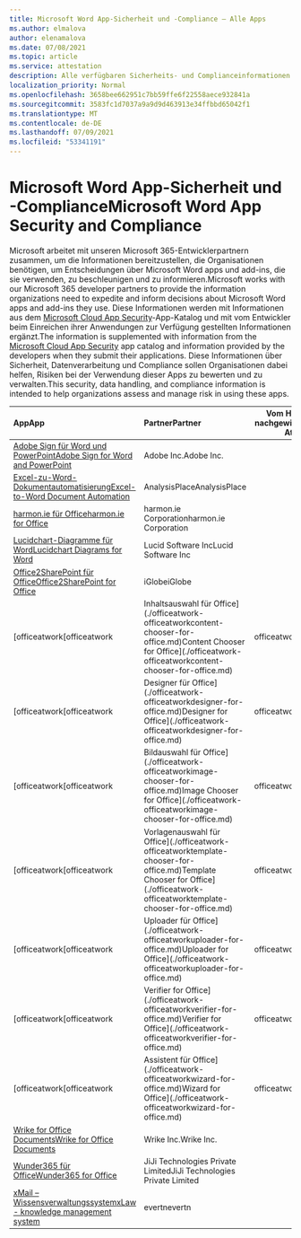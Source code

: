 ```yaml
---
title: Microsoft Word App-Sicherheit und -Compliance – Alle Apps
ms.author: elmalova
author: elenamalova
ms.date: 07/08/2021
ms.topic: article
ms.service: attestation
description: Alle verfügbaren Sicherheits- und Complianceinformationen für alle Microsoft Word Apps.
localization_priority: Normal
ms.openlocfilehash: 3658bee662951c7bb59ffe6f22558aece932841a
ms.sourcegitcommit: 3583fc1d7037a9a9d9d463913e34ffbbd65042f1
ms.translationtype: MT
ms.contentlocale: de-DE
ms.lasthandoff: 07/09/2021
ms.locfileid: "53341191"
---
```

# <a name="microsoft-word-app-security-and-compliance"></a><span data-ttu-id="c7ffa-103">Microsoft Word App-Sicherheit und -Compliance</span><span class="sxs-lookup"><span data-stu-id="c7ffa-103">Microsoft Word App Security and Compliance</span></span>

<span data-ttu-id="c7ffa-104">Microsoft arbeitet mit unseren Microsoft 365-Entwicklerpartnern zusammen, um die Informationen bereitzustellen, die Organisationen benötigen, um Entscheidungen über Microsoft Word apps und add-ins, die sie verwenden, zu beschleunigen und zu informieren.</span><span class="sxs-lookup"><span data-stu-id="c7ffa-104">Microsoft works with our Microsoft 365 developer partners to provide the information organizations need to expedite and inform decisions about Microsoft Word apps and add-ins they use.</span></span> <span data-ttu-id="c7ffa-105">Diese Informationen werden mit Informationen aus dem [Microsoft Cloud App Security](https://www.microsoft.com/en-us/enterprise-mobility-security/cloud-app-security)-App-Katalog und mit vom Entwickler beim Einreichen ihrer Anwendungen zur Verfügung gestellten Informationen ergänzt.</span><span class="sxs-lookup"><span data-stu-id="c7ffa-105">The information is supplemented with information from the [Microsoft Cloud App Security](https://www.microsoft.com/en-us/enterprise-mobility-security/cloud-app-security) app catalog and information provided by the developers when they submit their applications.</span></span> <span data-ttu-id="c7ffa-106">Diese Informationen über Sicherheit, Datenverarbeitung und Compliance sollen Organisationen dabei helfen, Risiken bei der Verwendung dieser Apps zu bewerten und zu verwalten.</span><span class="sxs-lookup"><span data-stu-id="c7ffa-106">This security, data handling, and compliance information is intended to help organizations assess and manage risk in using these apps.</span></span>

| <span data-ttu-id="c7ffa-107">**App**</span><span class="sxs-lookup"><span data-stu-id="c7ffa-107">**App**</span></span> | <span data-ttu-id="c7ffa-108">**Partner**</span><span class="sxs-lookup"><span data-stu-id="c7ffa-108">**Partner**</span></span> | <span data-ttu-id="c7ffa-109">**Vom Herausgeber nachgewiesen**</span><span class="sxs-lookup"><span data-stu-id="c7ffa-109">**Publisher Attested**</span></span> | <span data-ttu-id="c7ffa-110">**Zertifiziert**</span><span class="sxs-lookup"><span data-stu-id="c7ffa-110">**Certified**</span></span> |
|:--------|:------------|:----------------------:|:-------------:|
| [<span data-ttu-id="c7ffa-111">Adobe Sign für Word und PowerPoint</span><span class="sxs-lookup"><span data-stu-id="c7ffa-111">Adobe Sign for Word and PowerPoint</span></span>](./adobe-inc-sign-for-word-and-powerpoint.md) | <span data-ttu-id="c7ffa-112">Adobe Inc.</span><span class="sxs-lookup"><span data-stu-id="c7ffa-112">Adobe Inc.</span></span> | <span data-ttu-id="c7ffa-113">**✓**</span><span class="sxs-lookup"><span data-stu-id="c7ffa-113">**✓**</span></span> | <img alt="Certified application badge" src="../media/certified-badge.png" height="25" width="25" /> |
| [<span data-ttu-id="c7ffa-114">Excel-zu-Word-Dokumentautomatisierung</span><span class="sxs-lookup"><span data-stu-id="c7ffa-114">Excel-to-Word Document Automation</span></span>](./analysisplace-excel-to-word-document-automation.md) | <span data-ttu-id="c7ffa-115">AnalysisPlace</span><span class="sxs-lookup"><span data-stu-id="c7ffa-115">AnalysisPlace</span></span> | <span data-ttu-id="c7ffa-116">**✓**</span><span class="sxs-lookup"><span data-stu-id="c7ffa-116">**✓**</span></span> |  |
| [<span data-ttu-id="c7ffa-117">harmon.ie für Office</span><span class="sxs-lookup"><span data-stu-id="c7ffa-117">harmon.ie for Office</span></span>](./harmonie-corporation-for-office.md) | <span data-ttu-id="c7ffa-118">harmon.ie Corporation</span><span class="sxs-lookup"><span data-stu-id="c7ffa-118">harmon.ie Corporation</span></span> | <span data-ttu-id="c7ffa-119">**✓**</span><span class="sxs-lookup"><span data-stu-id="c7ffa-119">**✓**</span></span> |  |
| [<span data-ttu-id="c7ffa-120">Lucidchart-Diagramme für Word</span><span class="sxs-lookup"><span data-stu-id="c7ffa-120">Lucidchart Diagrams for Word</span></span>](./lucid-software-inc-lucidchart-diagrams-for-word.md) | <span data-ttu-id="c7ffa-121">Lucid Software Inc</span><span class="sxs-lookup"><span data-stu-id="c7ffa-121">Lucid Software Inc</span></span> | <span data-ttu-id="c7ffa-122">**✓**</span><span class="sxs-lookup"><span data-stu-id="c7ffa-122">**✓**</span></span> |  |
| [<span data-ttu-id="c7ffa-123">Office2SharePoint für Office</span><span class="sxs-lookup"><span data-stu-id="c7ffa-123">Office2SharePoint for Office</span></span>](./iglobe-office2sharepoint-for-office.md) | <span data-ttu-id="c7ffa-124">iGlobe</span><span class="sxs-lookup"><span data-stu-id="c7ffa-124">iGlobe</span></span> | <span data-ttu-id="c7ffa-125">**✓**</span><span class="sxs-lookup"><span data-stu-id="c7ffa-125">**✓**</span></span> | <img alt="Certified application badge" src="../media/certified-badge.png" height="25" width="25" /> |
| <span data-ttu-id="c7ffa-126">[officeatwork</span><span class="sxs-lookup"><span data-stu-id="c7ffa-126">[officeatwork</span></span> | <span data-ttu-id="c7ffa-127">Inhaltsauswahl für Office](./officeatwork-officeatworkcontent-chooser-for-office.md)</span><span class="sxs-lookup"><span data-stu-id="c7ffa-127">Content Chooser for Office](./officeatwork-officeatworkcontent-chooser-for-office.md)</span></span> | <span data-ttu-id="c7ffa-128">officeatwork</span><span class="sxs-lookup"><span data-stu-id="c7ffa-128">officeatwork</span></span> | <span data-ttu-id="c7ffa-129">**✓**</span><span class="sxs-lookup"><span data-stu-id="c7ffa-129">**✓**</span></span> | <img alt="Certified application badge" src="../media/certified-badge.png" height="25" width="25" /> |
| <span data-ttu-id="c7ffa-130">[officeatwork</span><span class="sxs-lookup"><span data-stu-id="c7ffa-130">[officeatwork</span></span> | <span data-ttu-id="c7ffa-131">Designer für Office](./officeatwork-officeatworkdesigner-for-office.md)</span><span class="sxs-lookup"><span data-stu-id="c7ffa-131">Designer for Office](./officeatwork-officeatworkdesigner-for-office.md)</span></span> | <span data-ttu-id="c7ffa-132">officeatwork</span><span class="sxs-lookup"><span data-stu-id="c7ffa-132">officeatwork</span></span> | <span data-ttu-id="c7ffa-133">**✓**</span><span class="sxs-lookup"><span data-stu-id="c7ffa-133">**✓**</span></span> | <img alt="Certified application badge" src="../media/certified-badge.png" height="25" width="25" /> |
| <span data-ttu-id="c7ffa-134">[officeatwork</span><span class="sxs-lookup"><span data-stu-id="c7ffa-134">[officeatwork</span></span> | <span data-ttu-id="c7ffa-135">Bildauswahl für Office](./officeatwork-officeatworkimage-chooser-for-office.md)</span><span class="sxs-lookup"><span data-stu-id="c7ffa-135">Image Chooser for Office](./officeatwork-officeatworkimage-chooser-for-office.md)</span></span> | <span data-ttu-id="c7ffa-136">officeatwork</span><span class="sxs-lookup"><span data-stu-id="c7ffa-136">officeatwork</span></span> | <span data-ttu-id="c7ffa-137">**✓**</span><span class="sxs-lookup"><span data-stu-id="c7ffa-137">**✓**</span></span> |  |
| <span data-ttu-id="c7ffa-138">[officeatwork</span><span class="sxs-lookup"><span data-stu-id="c7ffa-138">[officeatwork</span></span> | <span data-ttu-id="c7ffa-139">Vorlagenauswahl für Office](./officeatwork-officeatworktemplate-chooser-for-office.md)</span><span class="sxs-lookup"><span data-stu-id="c7ffa-139">Template Chooser for Office](./officeatwork-officeatworktemplate-chooser-for-office.md)</span></span> | <span data-ttu-id="c7ffa-140">officeatwork</span><span class="sxs-lookup"><span data-stu-id="c7ffa-140">officeatwork</span></span> | <span data-ttu-id="c7ffa-141">**✓**</span><span class="sxs-lookup"><span data-stu-id="c7ffa-141">**✓**</span></span> | <img alt="Certified application badge" src="../media/certified-badge.png" height="25" width="25" /> |
| <span data-ttu-id="c7ffa-142">[officeatwork</span><span class="sxs-lookup"><span data-stu-id="c7ffa-142">[officeatwork</span></span> | <span data-ttu-id="c7ffa-143">Uploader für Office](./officeatwork-officeatworkuploader-for-office.md)</span><span class="sxs-lookup"><span data-stu-id="c7ffa-143">Uploader for Office](./officeatwork-officeatworkuploader-for-office.md)</span></span> | <span data-ttu-id="c7ffa-144">officeatwork</span><span class="sxs-lookup"><span data-stu-id="c7ffa-144">officeatwork</span></span> | <span data-ttu-id="c7ffa-145">**✓**</span><span class="sxs-lookup"><span data-stu-id="c7ffa-145">**✓**</span></span> | <img alt="Certified application badge" src="../media/certified-badge.png" height="25" width="25" /> |
| <span data-ttu-id="c7ffa-146">[officeatwork</span><span class="sxs-lookup"><span data-stu-id="c7ffa-146">[officeatwork</span></span> | <span data-ttu-id="c7ffa-147">Verifier for Office](./officeatwork-officeatworkverifier-for-office.md)</span><span class="sxs-lookup"><span data-stu-id="c7ffa-147">Verifier for Office](./officeatwork-officeatworkverifier-for-office.md)</span></span> | <span data-ttu-id="c7ffa-148">officeatwork</span><span class="sxs-lookup"><span data-stu-id="c7ffa-148">officeatwork</span></span> | <span data-ttu-id="c7ffa-149">**✓**</span><span class="sxs-lookup"><span data-stu-id="c7ffa-149">**✓**</span></span> | <img alt="Certified application badge" src="../media/certified-badge.png" height="25" width="25" /> |
| <span data-ttu-id="c7ffa-150">[officeatwork</span><span class="sxs-lookup"><span data-stu-id="c7ffa-150">[officeatwork</span></span> | <span data-ttu-id="c7ffa-151">Assistent für Office](./officeatwork-officeatworkwizard-for-office.md)</span><span class="sxs-lookup"><span data-stu-id="c7ffa-151">Wizard for Office](./officeatwork-officeatworkwizard-for-office.md)</span></span> | <span data-ttu-id="c7ffa-152">officeatwork</span><span class="sxs-lookup"><span data-stu-id="c7ffa-152">officeatwork</span></span> | <span data-ttu-id="c7ffa-153">**✓**</span><span class="sxs-lookup"><span data-stu-id="c7ffa-153">**✓**</span></span> | <img alt="Certified application badge" src="../media/certified-badge.png" height="25" width="25" /> |
| [<span data-ttu-id="c7ffa-154">Wrike for Office Documents</span><span class="sxs-lookup"><span data-stu-id="c7ffa-154">Wrike for Office Documents</span></span>](./wrike-inc-for-office-documents.md) | <span data-ttu-id="c7ffa-155">Wrike Inc.</span><span class="sxs-lookup"><span data-stu-id="c7ffa-155">Wrike Inc.</span></span> | <span data-ttu-id="c7ffa-156">**✓**</span><span class="sxs-lookup"><span data-stu-id="c7ffa-156">**✓**</span></span> | <img alt="Certified application badge" src="../media/certified-badge.png" height="25" width="25" /> |
| [<span data-ttu-id="c7ffa-157">Wunder365 für Office</span><span class="sxs-lookup"><span data-stu-id="c7ffa-157">Wunder365 for Office</span></span>](./jiji-technologies-private-limited-wunder365-for-office.md) | <span data-ttu-id="c7ffa-158">JiJi Technologies Private Limited</span><span class="sxs-lookup"><span data-stu-id="c7ffa-158">JiJi Technologies Private Limited</span></span> | <span data-ttu-id="c7ffa-159">**✓**</span><span class="sxs-lookup"><span data-stu-id="c7ffa-159">**✓**</span></span> |  |
| [<span data-ttu-id="c7ffa-160">xMail – Wissensverwaltungssystem</span><span class="sxs-lookup"><span data-stu-id="c7ffa-160">xLaw - knowledge management system</span></span>](./evertn-xlaw-knowledge-management-system.md) | <span data-ttu-id="c7ffa-161">evertn</span><span class="sxs-lookup"><span data-stu-id="c7ffa-161">evertn</span></span> | <span data-ttu-id="c7ffa-162">**✓**</span><span class="sxs-lookup"><span data-stu-id="c7ffa-162">**✓**</span></span> |  |
